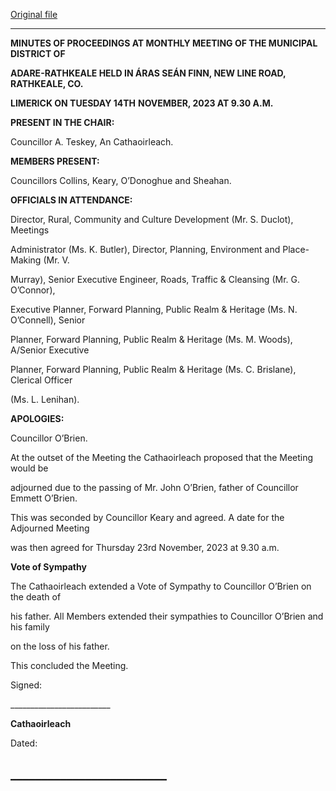 [Original file](https://www.limerick.ie/sites/default/files/media/documents/2023-12/01-minutes-of-monthly-meeting-of-municipal-district-of-adare-rathkeale-14th-november-2023.pdf)

---
**MINUTES OF PROCEEDINGS AT MONTHLY MEETING OF THE MUNICIPAL DISTRICT OF**

**ADARE-RATHKEALE HELD IN ÁRAS SEÁN FINN, NEW LINE ROAD, RATHKEALE, CO.**

**LIMERICK ON TUESDAY 14TH** **NOVEMBER, 2023 AT 9.30 A.M.**

**PRESENT IN THE CHAIR:**

Councillor A. Teskey, An Cathaoirleach.

**MEMBERS PRESENT:**

Councillors Collins, Keary, O’Donoghue and Sheahan.

**OFFICIALS IN ATTENDANCE:**

Director, Rural, Community and Culture Development (Mr. S. Duclot), Meetings

Administrator (Ms. K. Butler), Director, Planning, Environment and Place-Making (Mr. V.

Murray), Senior Executive Engineer, Roads, Traffic & Cleansing (Mr. G. O’Connor),

Executive Planner, Forward Planning, Public Realm & Heritage (Ms. N. O’Connell), Senior

Planner, Forward Planning, Public Realm & Heritage (Ms. M. Woods), A/Senior Executive

Planner, Forward Planning, Public Realm & Heritage (Ms. C. Brislane), Clerical Officer

(Ms. L. Lenihan).

**APOLOGIES:**

Councillor O’Brien.

At the outset of the Meeting the Cathaoirleach proposed that the Meeting would be

adjourned due to the passing of Mr. John O’Brien, father of Councillor Emmett O’Brien.

This was seconded by Councillor Keary and agreed. A date for the Adjourned Meeting

was then agreed for Thursday 23rd November, 2023 at 9.30 a.m.

**Vote of Sympathy**

The Cathaoirleach extended a Vote of Sympathy to Councillor O’Brien on the death of

his father. All Members extended their sympathies to Councillor O’Brien and his family

on the loss of his father.

This concluded the Meeting.

Signed:

\_\_\_\_\_\_\_\_\_\_\_\_\_\_\_\_\_\_\_\_\_\_\_\_\_

**Cathaoirleach**

Dated:

\_\_\_\_\_\_\_\_\_\_\_\_\_\_\_\_\_\_\_\_\_\_\_\_\_
---
